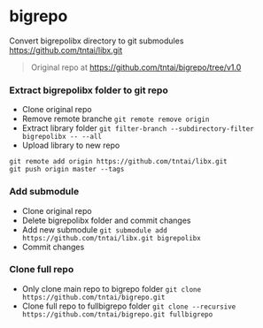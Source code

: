 # bigrepo
Convert bigrepolibx directory to git submodules https://github.com/tntai/libx.git

> Original repo at https://github.com/tntai/bigrepo/tree/v1.0

### Extract bigrepolibx folder to git repo
- Clone original repo
- Remove remote branche
`git remote remove origin`
- Extract library folder
`git filter-branch --subdirectory-filter bigrepolibx -- --all`
- Upload library to new repo
```
git remote add origin https://github.com/tntai/libx.git
git push origin master --tags
```

### Add submodule
- Clone original repo
- Delete bigrepolibx folder and commit changes
- Add new submodule
`git submodule add https://github.com/tntai/libx.git bigrepolibx`
- Commit changes

### Clone full repo
- Only clone main repo to bigrepo folder
`git clone https://github.com/tntai/bigrepo.git`
- Clone full repo to fullbigrepo folder
`git clone --recursive https://github.com/tntai/bigrepo.git fullbigrepo`
